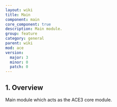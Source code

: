 ```yaml
---
layout: wiki
title: Main
component: main
core_component: true
description: Main module.
group: feature
category: general
parent: wiki
mod: ace
version:
  major: 3
  minor: 0
  patch: 0
---
```


## 1. Overview

Main module which acts as the ACE3 core module.
